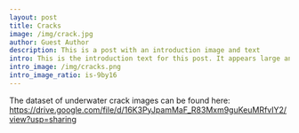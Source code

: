 ```yaml
--- 
layout: post
title: Cracks
image: /img/crack.jpg
author: Guest Author
description: This is a post with an introduction image and text
intro: This is the introduction text for this post. It appears large and bold at the top of the post!
intro_image: /img/cracks.png
intro_image_ratio: is-9by16
---
```


The dataset of underwater crack images can be found here: https://drive.google.com/file/d/16K3PyJpamMaF_R83Mxm9guKeuMRfvIY2/view?usp=sharing